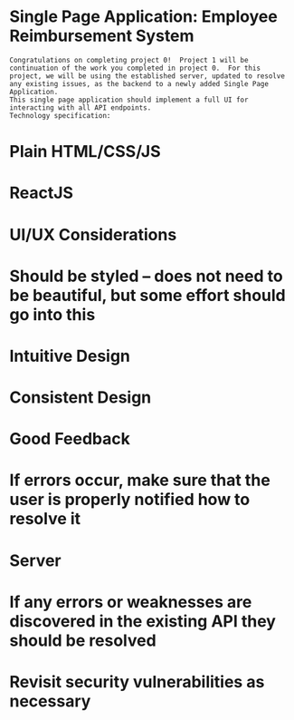 # Single Page Application: Employee Reimbursement System

	Congratulations on completing project 0!  Project 1 will be continuation of the work you completed in project 0.  For this project, we will be using the established server, updated to resolve any existing issues, as the backend to a newly added Single Page Application.
	This single page application should implement a full UI for interacting with all API endpoints.
	Technology specification:
	

#   Plain HTML/CSS/JS
# 	ReactJS
# 	UI/UX Considerations
# 	Should be styled – does not need to be beautiful, but some effort should go into this
# 	Intuitive Design
# 	Consistent Design
# 	Good Feedback
# 	If errors occur, make sure that the user is properly notified how to resolve it
# 	Server
# 	If any errors or weaknesses are discovered in the existing API they should be resolved
# 	Revisit security vulnerabilities as necessary
